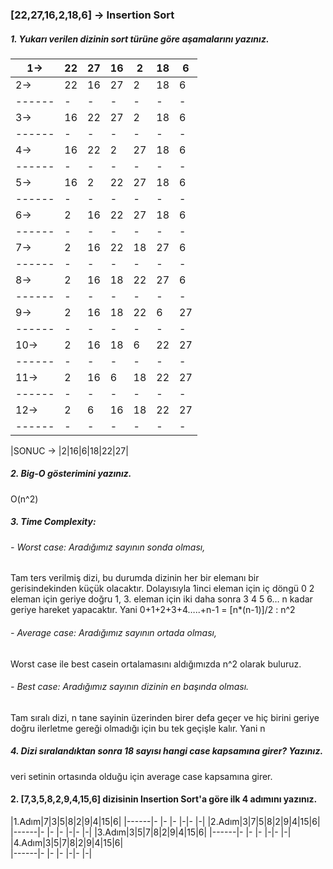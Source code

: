### [22,27,16,2,18,6] -> Insertion Sort

##### 1. Yukarı verilen dizinin sort türüne göre aşamalarını yazınız.

|1->|22|27|16|2|18|6|
|------|- |- |- |-|- |-|
|2->|22|16|27|2|18|6|
|------|- |- |- |-|- |-|
|3->|16|22|27|2|18|6|
|------|- |- |- |-|- |-|
|4->|16|22|2|27|18|6|
|------|- |- |- |-|- |-|
|5->|16|2|22|27|18|6|
|------|- |- |- |-|- |-|
|6->|2|16|22|27|18|6|
|------|- |- |- |-|- |-|
|7->|2|16|22|18|27|6|
|------|- |- |- |-|- |-|
|8->|2|16|18|22|27|6|
|------|- |- |- |-|- |-|
|9->|2|16|18|22|6|27|
|------|- |- |- |-|- |-|
|10->|2|16|18|6|22|27|
|------|- |- |- |-|- |-|
|11->|2|16|6|18|22|27|
|------|- |- |- |-|- |-|
|12->|2|6|16|18|22|27|
|------|- |- |- |-|- |-|

|SONUC -> |2|16|6|18|22|27|


##### 2. Big-O gösterimini yazınız.

O(n^2)

##### 3. Time Complexity: 
###### - Worst case: Aradığımız sayının sonda olması,
Tam ters verilmiş dizi, bu durumda dizinin her bir elemanı bir gerisindekinden küçük olacaktır. Dolayısıyla 1inci eleman için iç döngü 0 2 eleman için geriye doğru 1, 3. eleman için iki daha sonra 3 4 5 6… n kadar geriye hareket yapacaktır. Yani 0+1+2+3+4…..+n-1 = [n*(n-1)]/2   :  n^2

###### - Average case: Aradığımız sayının ortada olması,
Worst case ile best casein ortalamasını aldığımızda   n^2 olarak buluruz.

###### - Best case: Aradığımız sayının dizinin en başında olması.
Tam sıralı dizi, n tane sayinin üzerinden birer defa geçer ve hiç birini geriye doğru ilerletme gereği olmadığı için bu tek geçişle kalır. Yani n

##### 4. Dizi sıralandıktan sonra 18 sayısı hangi case kapsamına girer? Yazınız.
veri setinin ortasında olduğu için average case kapsamına girer.
    
#### 2. [7,3,5,8,2,9,4,15,6] dizisinin Insertion Sort'a göre ilk 4 adımını yazınız.
|1.Adım|7|3|5|8|2|9|4|15|6| 
|------|- |- |- |-|- |-|
|2.Adım|3|7|5|8|2|9|4|15|6| 
|------|- |- |- |-|- |-|
|3.Adım|3|5|7|8|2|9|4|15|6| 
|------|- |- |- |-|- |-|
|4.Adım|3|5|7|8|2|9|4|15|6|  
|------|- |- |- |-|- |-|